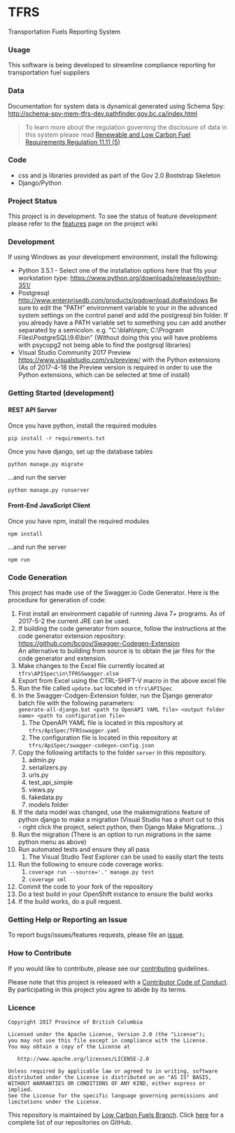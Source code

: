 # TFRS
Transportation Fuels Reporting System

### Usage
This software is being developed to streamline compliance reporting for transportation fuel suppliers  

### Data
Documentation for system data is dynamical generated using Schema Spy:
http://schema-spy-mem-tfrs-dev.pathfinder.gov.bc.ca/index.html  
> To learn more about the regulation governing the disclosure of data in this system please read [Renewable and Low Carbon Fuel Requirements Regulation 11.11 \(5\)](http://www.bclaws.ca/EPLibraries/bclaws_new/document/ID/freeside/394_2008#section11.11)

### Code
- css and js libraries provided as part of the Gov 2.0 Bootstrap Skeleton
- Django/Python

### Project Status
This project is in development.
To see the status of feature development please refer to the [features](https://github.com/bcgov/tfrs/wiki/features/) page on the project wiki

### Development

If using Windows as your development environment, install the following:
- Python 3.5.1 - Select one of the installation options here that fits your workstation type: https://www.python.org/downloads/release/python-351/
- Postgresql http://www.enterprisedb.com/products/pgdownload.do#windows
Be sure to edit the "PATH" environment variable to your in the advanced system settings on the control panel and add the postgresql bin folder. If you already have a PATH variable set to something you can add another separated by a semicolon. e.g. "C:\blah\npm; C:\Program Files\PostgreSQL\9.6\bin"
(Without doing this you will have problems with psycopg2 not being able to find the postgrsql libraries)
- Visual Studio Community 2017 Preview https://www.visualstudio.com/vs/preview/ with the Python extensions (As of 2017-4-18 the Preview version is required in order to use the Python extensions, which can be selected at time of install)

### Getting Started (development)
#### REST API Server
Once you have python, install the required modules

`pip install -r requirements.txt`

Once you have django, set up the database tables

`python manage.py migrate`

...and run the server

`python manage.py runserver`

#### Front-End JavaScript Client
Once you have npm, install the required modules

`npm install`

...and run the server

`npm run`


### Code Generation

This project has made use of the Swagger.io Code Generator.  Here is the procedure for generation of code:

1. First install an environment capable of running Java 7+ programs.  As of 2017-5-2 the current JRE can be used.   
2. If building the code generator from source, follow the instructions at the code generator extension repository:
   https://github.com/bcgov/Swagger-Codegen-Extension   
   An alternative to building from source is to obtain the jar files for the code generator and extension.
3. Make changes to the Excel file currently located at `tfrs\APISpec\in\TFRSSwagger.xlsm`
4. Export from Excel using the CTRL-SHIFT-V macro in the above excel file
5. Run the file called `update.bat` located in `tfrs\APISpec`
6. In the Swagger-Codgen-Extension folder, run the Django generator batch file with the following parameters:  
   `generate-all-django.bat <path to OpenAPI YAML file> <output folder name> <path to configuration file>`
	1. The OpenAPI YAML file is located in this repository at `tfrs/ApiSpec/TFRSswagger.yaml` 
	2. The configuration file is located in this repository at `tfrs/ApiSpec/swagger-codegen-config.json`
7. Copy the following artifacts to the folder `server` in this repository.
	1. admin.py
	2. serializers.py
	3. urls.py
	4. test_api_simple
	5. views.py
	6. fakedata.py
	7. models folder
8. If the data model was changed, use the makemigrations feature of python django to make a migration (Visual Studio has a short cut to this - right click the project, select python, then Django Make Migrations...)
9. Run the migration (There is an option to run migrations in the same python menu as above)
10. Run automated tests and ensure they all pass
	1. The Visual Studio Test Explorer can be used to easily start the tests
11. Run the following to ensure code coverage works:
	1. `coverage run --source='.' manage.py test`
    2. `coverage xml`
12. Commit the code to your fork of the repository
13. Do a test build in your OpenShift instance to ensure the build works
14. If the build works, do a pull request.   


### Getting Help or Reporting an Issue
To report bugs/issues/features requests, please file an [issue](https://github.com/bcgov/tfrs/issues/).

### How to Contribute
If you would like to contribute, please see our [contributing](contributing.md) guidelines.

Please note that this project is released with a [Contributor Code of Conduct](code_of_conduct.md). By participating in this project you agree to abide by its terms.

### Licence
	Copyright 2017 Province of British Columbia

    Licensed under the Apache License, Version 2.0 (the "License");
    you may not use this file except in compliance with the License.
    You may obtain a copy of the License at 

       http://www.apache.org/licenses/LICENSE-2.0

    Unless required by applicable law or agreed to in writing, software
    distributed under the License is distributed on an "AS IS" BASIS,
    WITHOUT WARRANTIES OR CONDITIONS OF ANY KIND, either express or implied.
    See the License for the specific language governing permissions and
    limitations under the License.

This repository is maintained by [Low Carbon Fuels Branch](http://www2.gov.bc.ca/gov/content/industry/electricity-alternative-energy/transportation-energies/renewable-low-carbon-fuels). Click [here](https://github.com/bcgov/tfrs) for a complete list of our repositories on GitHub.
